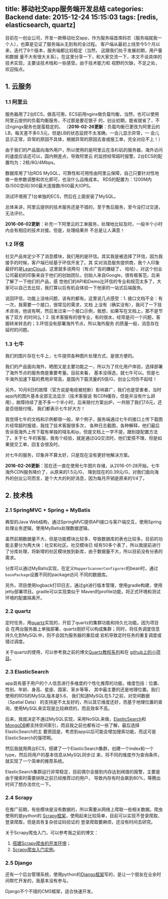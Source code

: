 title: 移动社交app服务端开发总结
categories: Backend
date: 2015-12-24 15:15:03
tags: [redis, elasticsearch, quartz]
---

目前在一创业公司，开发一款移动社交app，作为服务端首席码农（服务端就我一个人），也算是见证了服务端从无到有的全过程。
客户端从最初上线至今5个月以来，迭代了8个版本，服务端都比较稳定（当然， 这跟我们处于发展初期，用户量和数据
量不大有很大关系）。在这里分享一下，和大家交流一下，本文不谈具体的技术实现，主要谈技术栈和一些感受。由于技术能力和
视野的欠缺，不足之处，欢迎指点。

<!-- more -->

## 1. 云服务

### 1.1 阿里云

服务器用了2台ECS，做高可用，ECS前用nginx做负载均衡，当然，也可以使用阿里云提供的负载均衡服务，不过那是要花银子
的，创业初期，能省就省了，不过ngingx服务也是蛮稳定的。
（**2016-02-26更新**：负载均衡已更改为阿里云的LB，每天差不多0.5元，但是LB的状态监控不太准确，一会儿显示异常，一
会儿显示正常，异常的原因不具体，根据异常的原因去查或报工单，完全对应不上！）

由于我们的产品面向海外用户，所以使用的是阿里云在洛杉矶的服务器，海外访问的速度应该还可以，国内稍差点，导致阿里云
的监控经常超时报警。2台ECS的配置均为：2核/8G/4Mbps。

数据库用了1台RDS MySQL，可靠性和可用性由阿里云保障，自己只要针对性地做一些参数调整和优化即可，也没什么运维成本。
RDS的配置为：1200M内存/50G空间/300最大连接数/600最大IOPS。

测试环境用了1台单独的ECS，然后在上面安装了MySQL。

总体来讲，阿里云提供的技术服务还是不错的，至于售后服务，至今没打过交道，无法评价。

**2016-06-02更新**：补充一下阿里云的工单服务，处理地比较及时，一般半个小时内会有相应的技术对接。但是，处理结果并
不总是让人满意！

### 1.2 环信

社交产品肯定少不了消息模块，我们用的是环信。其实我是被选择了环信，因为我接手的时候，客户端已经基于环信开发了。其
实对消息服务提供商，我个人印象最好的是[LeanCloud](https://leancloud.cn/)，这里就多说两句（有点广告的嫌疑了，
哈哈），对这个创业公司最初的印象来自于他们的创始团队，创始人来自Google，很有极客范，后来了解了一下他们的产品，感
觉他们的API和Demo比环信的专业和规范太多了，大家可以自己去比较，我打算以后有机会体验一下他家的一站式后端服务。

说回环信，功能上没啥问题，该有的都有。这里说几点感受：1. 接口文档不全：有一次，我需要一个接口，很常见的需求，文档
上没有（确实没有），我问了一下技术咨询，他说有啊，然后发过来一个接口示例，我想，如果写在文档上，那不是节省了双方
的时间么！2. 技术客服有的很专业，有的很水，经常是问一个问题，客服转来转去的；3.环信没有部署海外节点，所以海外服务
的质量一般，消息存在延时的问题。

### 1.3 七牛

我们的图片存在七牛上，七牛提供各种图片处理方式，是很方便的。

我们的产品面向海外，晒图又是主要功能之一，所以为了优化用户体验，选择部署了海外节点的服务商是重要考量。目前来看，
基本没得选，就七牛可以。但是七牛海外加速下载的费用非常高，是国内下载流量的5倍/G，创业公司伤不起哇！

另外，10月8日的故障（官方说是电缆被挖断）影响甚广，我们也是受害者，当时app内的图片基本全部无法显示（技术客服说
有CDN缓存，但是并没有什么卵用），故障持续了差不多一个半小时，后来赔付方案出炉，一共赔了我们7.6元，还是百倍赔付哦，
我们都表示七牛好大方！

我觉得七牛的文档和示例都很一般，举个例子，服务端通过七牛的接口上传下载图片经常超时报错，我找了技术客服很多次，
各种日志截图，各种解释，他们最后告诉我海外上传下载有单独的域名和ip，但是文档上一字不提，跟别提配置方法了。关于七
牛的客服，我有个经验，就是通过QQ交流时，他们爱搭不理，但是如果提交工单，回复会很及时。

对七牛的服务，印象并不算太好，只是现在没有更好地解决方案。

**2016-02-26更新**：现在还一直在使用七牛图片存储，从2016-01-28开始，七牛海外CDN服务降价了，从原来的1.5元/G，
降到现在的0.39元/G，对我们面向海外的创业公司而言，是个大大的利好消息，因为每月开销是原来的1/4了。

## 2. 技术栈

### 2.1 SpringMVC + Spring + MyBatis

典型的Java Web结构，通过SpringMVC提供API接口与客户端交互，使用Spring处理业务逻辑，使用MyBatis处理数据逻辑。

虽然前期数据量不大，但是功能模块比较多，导致数据库的表也比较多。目前的功能主要分为两大块：社交和社区。社交模块已
经有50多个表了，所以我提前进行了分库处理，将新增的社区模块放到新库，由于数据量不大，所以目前没有分表的需求。

分库可以通过MyBatis实现，在定义`MapperScannerConfigurer`的bean时，通过`basePackage`设置不同的package访问
不同的数据库。

另外，项目使用logback打印日志，通过git进行版本管理，使用gradle构建，使用jetty部署项目。gradle可以实现类似于
Maven的profile功能，将正式环境和测试环境的配置隔离开。

### 2.2 quartz

定时任务，用[quartz](https://quartz-scheduler.org/)实现的，开启了quartz的集群功能和持久化功能。因为项目会
在两台服务器上单独部署，quartz刚好可以构成集群；同时，将任务调度信息持久化到MySQL中，则不会因为服务器的重启或
宕机导致定时任务的重复调度或错过调度。

关于quartz的使用，可以参考我之前的博文[Quartz教程系列](http://nkcoder.github.io/tags/quartz/)和在
[github上的小项目](https://github.com/nkcoder/quartz-explained)。

### 2.3 ElasticSearch

app具有基于用户的个人信息进行多维度的个性化推荐的功能，维度包括：位置、性别、年龄、身高、星座、国家、家乡等等，
其中最主要的还是地理位置。我们使用的RDS的MySQL版本是5.6， 我们知道MySQL在5.7之前，对空间数据（Spatial Data）
的支持是不太友好的，所以其它维度还好，而基于地理位置的查询，使用MySQL来实现是比较麻烦的，而且效率不高。

后来，我就决定不通过MySQL实现，采用NoSQL来做，[ElasticSearch](https://www.elastic.co/)和
[MongoDB](https://www.mongodb.org/)都支持空间索引，而且我之前也都有过一些了解，最后选择ElasticSearch的主
要原因是，考虑到app以后可能会增加搜索功能，而这可是ElasticSearch的强项啊。

然后我就用两台ECS，搭建了一个ElasticSearch集群，创建一个index和一个type，然后将用户的基本信息从MySQL同步过
来，将不同的维度作为查询条件，就实现了一个简单的推荐系统。

ElasticSearch集群运行非常稳定，目前偶尔会接到内存达到阀值的报警，主要是由于搜索时需要排除之前已经推荐过的用户，
导致内存有时会飙到80%，等腾出时间了想办法优化一下。

### 2.4 Scrapy

在推广前期，有些模块是没有数据的，所以需要从网络上爬取一些相关数据。爬虫使用的是python的
[Scrapy框架](http://scrapy.org/)，使用起来比较简单，目前可以实现不登录爬取、登录爬取，但是具有复杂验证码验证的
登录爬取要麻烦，还没有时间去研究。

关于Scrapy爬虫入门，可以参考我之前的博文：
1. [搭建Scrapy爬虫的开发环境](http://nkcoder.github.io/2015/11/17/Scrapy-crawl-intro-install-and-config/)；
2. [Scrapy爬虫入门实例](http://nkcoder.github.io/2015/12/10/scrapy-crawl-simple-in-action/)。

### 2.5 Django

还有一个后台管理系统，使用python的[Django框架](https://www.djangoproject.com/)写的，是让一个朋友在业余时间帮忙开发的，我基本没有参与。

Django不个不错的CMS框架，适合快速开发。
